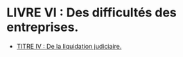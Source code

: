 # LIVRE VI : Des difficultés des entreprises.

- [TITRE IV : De la liquidation judiciaire.](titre-iv)
